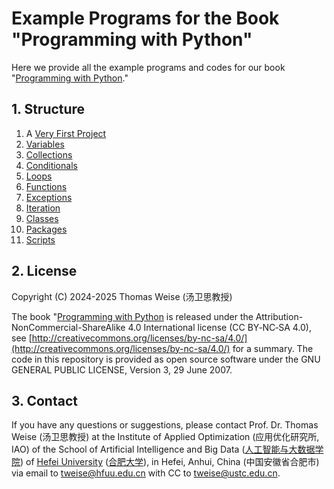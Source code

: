 # Example Programs for the Book "Programming with Python"

Here we provide all the example programs and codes for our book "[Programming with Python](https://thomasweise.github.io/programmingWithPython/programmingWithPython.pdf)."

## 1. Structure

1. A [Very First Project](../../tree/main/veryFirstProject)
2. [Variables](../..tree/main/variables)
3. [Collections](../..tree/main/collections)
4. [Conditionals](../..tree/main/conditionals)
5. [Loops](../..tree/main/loops)
6. [Functions](../..tree/main/functions)
7. [Exceptions](../..tree/main/exceptions)
8. [Iteration](../..tree/main/iteration)
9. [Classes](../..tree/main/classes)
10. [Packages](../..tree/main/packages)
11. [Scripts](../..tree/main/_scripts_)

## 2. License
Copyright (C) 2024-2025 Thomas Weise (汤卫思教授)

The book "[Programming with Python](https://thomasweise.github.io/programmingWithPython/programmingWithPython.pdf) is released under the Attribution-NonCommercial-ShareAlike 4.0 International license (CC&nbsp;BY&#8209;NC&#8209;SA&nbsp;4.0), see [http://creativecommons.org/licenses/by-nc-sa/4.0/](http://creativecommons.org/licenses/by-nc-sa/4.0/) for a summary.
The code in this repository is provided as open source software under the GNU GENERAL PUBLIC LICENSE, Version 3, 29 June 2007.

## 3. Contact
If you have any questions or suggestions, please contact
Prof. Dr. Thomas Weise (汤卫思教授)
at the Institute of Applied Optimization (应用优化研究所, IAO)
of the School of Artificial Intelligence and Big Data ([人工智能与大数据学院](http://www.hfuu.edu.cn/aibd))
of [Hefei University](http://www.hfuu.edu.cn/english/) ([合肥大学](http://www.hfuu.edu.cn/)),
in Hefei, Anhui, China (中国安徽省合肥市)
via email to [tweise@hfuu.edu.cn](mailto:tweise@hfuu.edu.cn) with CC to [tweise@ustc.edu.cn](mailto:tweise@ustc.edu.cn).
